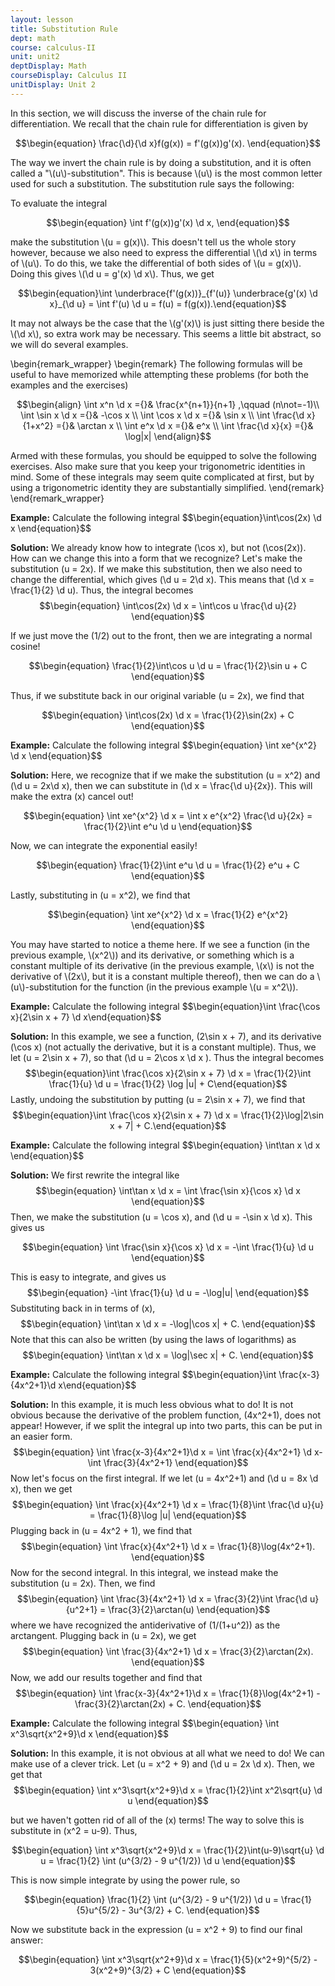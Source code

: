 ```yaml
---
layout: lesson
title: Substitution Rule 
dept: math
course: calculus-II
unit: unit2
deptDisplay: Math
courseDisplay: Calculus II
unitDisplay: Unit 2
---
```

In this section, we will discuss the inverse of the chain rule for differentiation. We recall that the chain rule for differentiation is given by

$$\begin{equation}
\frac{\d}{\d x}f(g(x)) = f'(g(x))g'(x).
\end{equation}$$

The way we invert the chain rule is by doing a substitution, and it is often called a "\\(u\\)-substitution". This is  because \\(u\\) is the most common letter used for such a substitution. The substitution rule says the following:

To evaluate the integral

$$\begin{equation}
\int f'(g(x))g'(x) \d x,
\end{equation}$$

make the substitution \\(u = g(x)\\). This doesn't tell us the whole story however, because we also need to express the differential \\(\d x\\) in terms of \\(u\\). To do this, we take the differential of both sides of \\(u = g(x)\\). Doing this gives \\(\d u = g'(x) \d x\\). Thus, we get

$$\begin{equation}\int \underbrace{f'(g(x))}_{f'(u)} \underbrace{g'(x) \d x}_{\d u} = \int f'(u) \d u = f(u) = f(g(x)).\end{equation}$$

It may not always be the case that the \\(g'(x)\\) is just sitting there beside the \\(\d x\\), so extra work may be necessary. This seems a little bit abstract, so we will do several examples. 

\begin{remark_wrapper}
\begin{remark}
The following formulas will be useful to have memorized while attempting these problems (for both the examples and the exercises)

$$\begin{align}
\int x^n \d x ={}& \frac{x^{n+1}}{n+1} ,\qquad (n\not=-1)\\
\int \sin x \d x ={}& -\cos x \\
\int \cos x \d x ={}& \sin x \\
\int \frac{\d x}{1+x^2} ={}& \arctan x \\
\int e^x \d x ={}& e^x \\
\int \frac{\d x}{x} ={}& \log|x| 
\end{align}$$

Armed with these formulas, you should be equipped to solve the following exercises. Also make sure that you keep your trigonometric identities in mind. Some of these integrals may seem quite complicated at first, but by using a trigonometric identity they are substantially simplified.
\end{remark}
\end{remark_wrapper}

<div class="example">
<b>Example:</b>
Calculate the following integral
$$\begin{equation}\int\cos(2x) \d x \end{equation}$$ 


<b>Solution:</b> We already know how to integrate \(\cos x\), but not \(\cos(2x)\). How can we change this into a form that we recognize? Let's make the substitution \(u = 2x\). If we make this substitution, then we also need to change the differential, which gives \(\d u = 2\d x\). This means that \(\d x = \frac{1}{2} \d u\). Thus, the integral becomes
$$\begin{equation}
\int\cos(2x) \d x = \int\cos u \frac{\d u}{2}
\end{equation}$$

If we just move the \(1/2\) out to the front, then we are integrating a normal cosine! 

$$\begin{equation}
\frac{1}{2}\int\cos u \d u = \frac{1}{2}\sin u + C
\end{equation}$$

Thus, if we substitute back in our original variable \(u = 2x\), we find that

$$\begin{equation}
\int\cos(2x) \d x = \frac{1}{2}\sin(2x) + C
\end{equation}$$


</div>

<div class="example">
<b>Example:</b>
Calculate the following integral
$$\begin{equation}
\int xe^{x^2} \d x 
\end{equation}$$


<b>Solution:</b> Here, we recognize that if we make the substitution \(u = x^2\) and \(\d u = 2x\d x\), then we can substitute in \(\d x = \frac{\d u}{2x}\). This will make the extra \(x\) cancel out! 

$$\begin{equation}
\int xe^{x^2} \d x = \int x e^{x^2} \frac{\d u}{2x} = \frac{1}{2}\int e^u \d u
\end{equation}$$

Now, we can integrate the exponential easily!

$$\begin{equation} 
\frac{1}{2}\int e^u \d u = \frac{1}{2} e^u + C
\end{equation}$$

Lastly, substituting in \(u = x^2\), we find that

$$\begin{equation}
\int xe^{x^2} \d x = \frac{1}{2} e^{x^2}
\end{equation}$$ 


</div>

You may have started to notice a theme here. If we see a function (in the previous example, \\(x^2\\)) and its derivative, or something which is a constant multiple of its derivative (in the previous example, \\(x\\) is not the derivative of \\(2x\\), but it is a constant multiple thereof), then we can do a \\(u\\)-substitution for the function (in the previous example \\(u = x^2\\)).

<div class="example">
<b>Example:</b>
Calculate the following integral
$$\begin{equation}\int \frac{\cos x}{2\sin x + 7} \d x\end{equation}$$


<b>Solution:</b> In this example, we see a function, \(2\sin x + 7\), and its derivative \(\cos x\) (not actually the derivative, but it is a constant multiple). Thus, we let \(u = 2\sin x + 7\), so that \(\d u = 2\cos x \d x \). Thus the integral becomes 
$$\begin{equation}\int \frac{\cos x}{2\sin x + 7} \d x = \frac{1}{2}\int \frac{1}{u} \d u = \frac{1}{2} \log |u| + C\end{equation}$$
Lastly, undoing the substitution by putting \(u = 2\sin x + 7\), we find that 
$$\begin{equation}\int \frac{\cos x}{2\sin x + 7} \d x = \frac{1}{2}\log|2\sin x + 7| + C.\end{equation}$$

</div>

<div class="example">
<b>Example:</b>
Calculate the following integral
$$\begin{equation}
\int\tan x \d x 
\end{equation}$$

<b>Solution:</b> We first rewrite the integral like
$$\begin{equation}
\int\tan x \d x  = \int \frac{\sin x}{\cos x} \d x
\end{equation}$$
Then, we make the substitution \(u = \cos x\), and \(\d u = -\sin x \d x\). This gives us

$$\begin{equation} 
\int \frac{\sin x}{\cos x} \d x = -\int \frac{1}{u} \d u
\end{equation}$$

This is easy to integrate, and gives us 
$$\begin{equation}
-\int \frac{1}{u} \d u = -\log|u|
\end{equation}$$
Substituting back in in terms of \(x\), 
$$\begin{equation}
\int\tan x \d x = -\log|\cos x| + C.
\end{equation}$$
Note that this can also be written (by using the laws of logarithms) as 
$$\begin{equation}
\int\tan x \d x = \log|\sec x| + C.
\end{equation}$$

</div>

<div class="example">
<b>Example:</b>
Calculate the following integral
$$\begin{equation}\int \frac{x-3}{4x^2+1}\d x\end{equation}$$


<b>Solution:</b> In this example, it is much less obvious what to do! It is not obvious because the derivative of the problem function, \(4x^2+1\), does not appear! However, if we split the integral up into two parts, this can be put in an easier form. 
$$\begin{equation}
\int \frac{x-3}{4x^2+1}\d x = \int \frac{x}{4x^2+1} \d x- \int \frac{3}{4x^2+1}
\end{equation}$$
Now let's focus on the first integral. If we let \(u = 4x^2+1\) and \(\d u = 8x \d x\), then we get 
$$\begin{equation}
\int \frac{x}{4x^2+1} \d x = \frac{1}{8}\int \frac{\d u}{u} = \frac{1}{8}\log |u|
\end{equation}$$
Plugging back in \(u = 4x^2 + 1\), we find that 
$$\begin{equation}
\int \frac{x}{4x^2+1} \d x = \frac{1}{8}\log(4x^2+1).
\end{equation}$$
Now for the second integral. In this integral, we instead make the substitution \(u = 2x\). Then, we find 
$$\begin{equation}
\int \frac{3}{4x^2+1} \d x = \frac{3}{2}\int \frac{\d u}{u^2+1} = \frac{3}{2}\arctan(u)
\end{equation}$$
where we have recognized the antiderivative of \(1/(1+u^2)\) as the arctangent. Plugging back in \(u = 2x\), we get 
$$\begin{equation}
\int \frac{3}{4x^2+1} \d x = \frac{3}{2}\arctan(2x).
\end{equation}$$
Now, we add our results together and find that 
$$\begin{equation}
\int \frac{x-3}{4x^2+1}\d x = \frac{1}{8}\log(4x^2+1) - \frac{3}{2}\arctan(2x) + C.
\end{equation}$$

</div>

<div class="example">
<b>Example:</b>
Calculate the following integral
$$\begin{equation}
\int x^3\sqrt{x^2+9}\d x
\end{equation}$$


<b>Solution:</b> In this example, it is not obvious at all what we need to do! We can make use of a clever trick. Let \(u = x^2 + 9\) and \(\d u = 2x \d x\). Then, we get that 
$$\begin{equation}
\int x^3\sqrt{x^2+9}\d x = \frac{1}{2}\int x^2\sqrt{u} \d u
\end{equation}$$

but we haven't gotten rid of all of the \(x\) terms! The way to solve this is substitute in \(x^2 = u-9\). Thus, 

$$\begin{equation}
\int x^3\sqrt{x^2+9}\d x = \frac{1}{2}\int(u-9)\sqrt{u} \d u = \frac{1}{2} \int (u^{3/2} - 9 u^{1/2}) \d u
\end{equation}$$

This is now simple integrate by using the power rule, so 

$$\begin{equation}
\frac{1}{2} \int (u^{3/2} - 9 u^{1/2}) \d u = \frac{1}{5}u^{5/2} - 3u^{3/2} + C.
\end{equation}$$

Now we substitute back in the expression \(u = x^2 + 9\) to find our final answer:

$$\begin{equation}
\int x^3\sqrt{x^2+9}\d x = \frac{1}{5}(x^2+9)^{5/2} - 3(x^2+9)^{3/2} + C
\end{equation}$$ 

</div>



